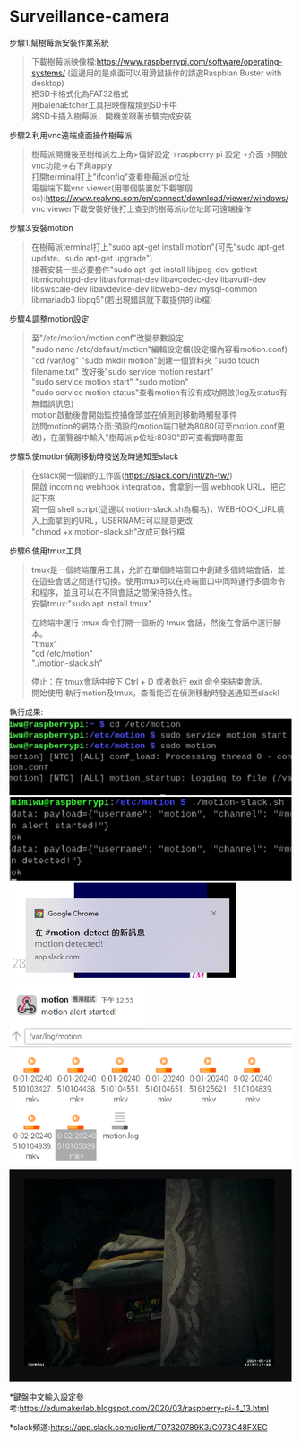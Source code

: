 # Surveillance-camera
步驟1.幫樹莓派安裝作業系統  
  >下載樹莓派映像檔:https://www.raspberrypi.com/software/operating-systems/  (這邊用的是桌面可以用滑鼠操作的請選Raspbian Buster with desktop)  
  >把SD卡格式化為FAT32格式  
  >用balenaEtcher工具把映像檔燒到SD卡中  
  >將SD卡插入樹莓派，開機並跟著步驟完成安裝  

步驟2.利用vnc遠端桌面操作樹莓派  
  >樹莓派開機後至樹梅派左上角>偏好設定->raspberry pi 設定->介面->開啟vnc功能->右下角apply  
  >打開terminal打上"ifconfig"查看樹莓派ip位址  
  >電腦端下載vnc viewer(用哪個裝置就下載哪個os):https://www.realvnc.com/en/connect/download/viewer/windows/  
  >vnc viewer下載安裝好後打上查到的樹莓派ip位址即可遠端操作  

步驟3.安裝motion  
  >在樹莓派terminal打上"sudo apt-get install motion"(可先"sudo apt-get update、sudo apt-get upgrade")  
  >接著安裝一些必要套件"sudo apt-get install libjpeg-dev gettext libmicrohttpd-dev libavformat-dev libavcodec-dev libavutil-dev libswscale-dev libavdevice-dev libwebp-dev mysql-common libmariadb3 libpq5"(若出現錯誤就下載提供的lib檔)  
  
步驟4.調整motion設定  
  >至"/etc/motion/motion.conf"改變參數設定  
  >"sudo nano /etc/default/motion"編輯設定檔(設定檔內容看motion.conf)
  >"cd /var/log"
  >"sudo mkdir motion"創建一個資料夾
  >"sudo touch filename.txt"
  >改好後"sudo service motion restart"  
  >"sudo service motion start" "sudo motion"  
  >"sudo service motion status"查看motion有沒有成功開啟(log及status有無錯誤訊息)  
  >motion啟動後會開始監控攝像頭並在偵測到移動時觸發事件  
  >訪問motion的網路介面:預設的motion端口號為8080(可至motion.conf更改)，在瀏覽器中輸入"樹莓派ip位址:8080"即可查看實時畫面

步驟5.使motion偵測移動時發送及時通知至slack  
  >在slack開一個新的工作區(https://slack.com/intl/zh-tw/)  
  >開啟 incoming webhook integration，會拿到一個 webhook URL，把它記下來  
  >寫一個 shell script(這邊以motion-slack.sh為檔名)，WEBHOOK_URL填入上面拿到的URL，USERNAME可以隨意更改  
  >"chmod +x motion-slack.sh"改成可執行檔  
  >
步驟6.使用tmux工具  
  >tmux是一個終端覆用工具，允許在單個終端窗口中創建多個終端會話，並在這些會話之間進行切換。使用tmux可以在終端窗口中同時運行多個命令和程序，並且可以在不同會話之間保持持久性。  
  >安裝tmux:"sudo apt install tmux"  
  >
  >在終端中運行 tmux 命令打開一個新的 tmux 會話，然後在會話中運行腳本。  
  >"tmux"   
  >"cd /etc/motion"   
  >"./motion-slack.sh"  
  >
  >停止：在 tmux會話中按下 Ctrl + D 或者執行 exit 命令來結束會話。   
  >開始使用:執行motion及tmux，查看能否在偵測移動時發送通知至slack!  

  執行成果:  
  ![image](image/1.png)  
  ![image](image/4.png)  
  ![image](image/3.png)  
  ![image](image/2.png)  
  ![image](image/6.png)  
  ![image](image/5.png)  
  

  
*鍵盤中文輸入設定參考:https://edumakerlab.blogspot.com/2020/03/raspberry-pi-4_13.html  
  
*slack頻道:https://app.slack.com/client/T07320789K3/C073C48FXEC  

